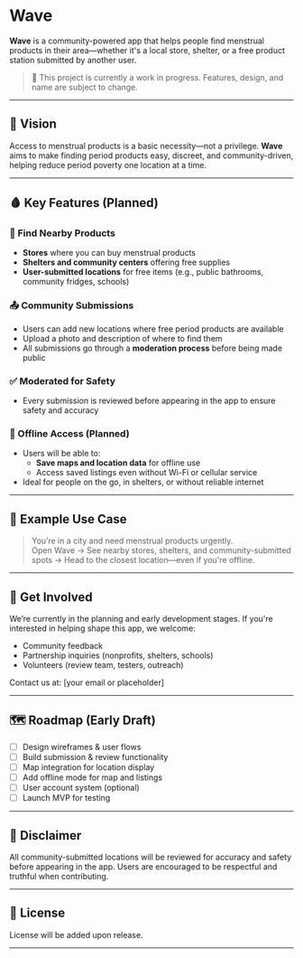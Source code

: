 # Wave

**Wave** is a community-powered app that helps people find menstrual products in their area—whether it's a local store, shelter, or a free product station submitted by another user.

> 🚧 This project is currently a work in progress. Features, design, and name are subject to change.

---

## 🌟 Vision

Access to menstrual products is a basic necessity—not a privilege. **Wave** aims to make finding period products easy, discreet, and community-driven, helping reduce period poverty one location at a time.

---

## 🩸 Key Features (Planned)

### 📍 Find Nearby Products
- **Stores** where you can buy menstrual products
- **Shelters and community centers** offering free supplies
- **User-submitted locations** for free items (e.g., public bathrooms, community fridges, schools)

### 📤 Community Submissions
- Users can add new locations where free period products are available
- Upload a photo and description of where to find them
- All submissions go through a **moderation process** before being made public

### ✅ Moderated for Safety
- Every submission is reviewed before appearing in the app to ensure safety and accuracy

### 📴 Offline Access (Planned)
- Users will be able to:
  - **Save maps and location data** for offline use
  - Access saved listings even without Wi-Fi or cellular service
- Ideal for people on the go, in shelters, or without reliable internet

---

## 📸 Example Use Case

> You’re in a city and need menstrual products urgently.  
> Open Wave → See nearby stores, shelters, and community-submitted spots → Head to the closest location—even if you're offline.

---

## 🤝 Get Involved

We’re currently in the planning and early development stages. If you're interested in helping shape this app, we welcome:
- Community feedback
- Partnership inquiries (nonprofits, shelters, schools)
- Volunteers (review team, testers, outreach)

Contact us at: [your email or placeholder]

---

## 🗺️ Roadmap (Early Draft)

- [ ] Design wireframes & user flows
- [ ] Build submission & review functionality
- [ ] Map integration for location display
- [ ] Add offline mode for map and listings
- [ ] User account system (optional)
- [ ] Launch MVP for testing

---

## 📌 Disclaimer

All community-submitted locations will be reviewed for accuracy and safety before appearing in the app. Users are encouraged to be respectful and truthful when contributing.

---

## 📄 License

License will be added upon release.

---
